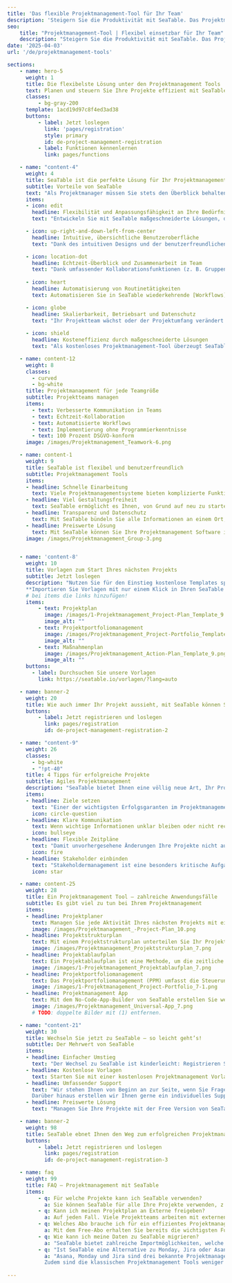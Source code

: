 ```yaml
---
title: 'Das flexible Projektmanagement-Tool für Ihr Team'
description: 'Steigern Sie die Produktivität mit SeaTable. Das Projektmanagement-Tool lässt sich in einfachen Schritten an Ihre Bedürfnisse anpassen.'
seo:
    title: "Projektmanagement-Tool | Flexibel einsetzbar für Ihr Team"
    description: "Steigern Sie die Produktivität mit SeaTable. Das Projektmanagement-Tool lässt sich in einfachen Schritten an Ihre Bedürfnisse anpassen"
date: '2025-04-03'
url: '/de/projektmanagement-tools'

sections:
    - name: hero-5
      weight: 1
      title: Die flexibelste Lösung unter den Projektmanagement Tools
      text: Planen und steuern Sie Ihre Projekte effizient mit SeaTable. Arbeiten Sie im Team kollaborativ in Echtzeit und **optimieren und automatisieren Sie Ihre Prozesse**. SeaTable bietet Ihnen alle Vorteile moderner Projektmanagement Tools, die Sie für eine gemeinsame Projektorganisation brauchen. 
      classes:
          - bg-gray-200
      template: 1acd19d97c8f4ed3ad38
      buttons:
          - label: Jetzt loslegen
            link: 'pages/registration'
            style: primary
            id: de-project-management-registration
          - label: Funktionen kennenlernen
            link: pages/functions

    - name: "content-4"
      weight: 4
      title: SeaTable ist die perfekte Lösung für Ihr Projektmanagement
      subtitle: Vorteile von SeaTable
      text: "Als Projektmanager müssen Sie stets den Überblick behalten, um komplexe Projekte effektiv zu steuern. Doch herkömmliche Software für Projektmanagement stößt oft an ihre Grenzen, besonders wenn es um agiles Projektmanagement geht. SeaTable bietet Ihnen ein hervorragendes Erlebnis, das mit folgenden Vorteilen punktet:"
      items:
      - icon: edit
        headline: Flexibilität und Anpassungsfähigkeit an Ihre Bedürfnisse
        text: "Entwickeln Sie mit SeaTable maßgeschneiderte Lösungen, die sich genau Ihren Bedürfnissen anpassen. Egal, ob Sie mit agilen Projektmanagement Methoden durchstarten oder den Überblick mit klassischen Gantt-Diagrammen behalten möchten: SeaTable bietet Ihnen die Freiheit, Ihre individuellen Vorstellungen von effizientem Projektmanagement zu verwirklichen."

      - icon: up-right-and-down-left-from-center
        headline: Intuitive, übersichtliche Benutzeroberfläche
        text: "Dank des intuitiven Designs und der benutzerfreundlichen Oberfläche bilden Sie Ihren Projektalltag schnell und effizient ab. Alle Daten sind übersichtlich in Tabellen strukturiert und lassen sich mit wenigen Klicks anschaulich in Kalendern, Organigrammen, Statistiken sowie auf Kanban-Boards und Zeitleisten visualisieren."

      - icon: location-dot
        headline: Echtzeit-Überblick und Zusammenarbeit im Team
        text: "Dank umfassender Kollaborationsfunktionen (z. B. Gruppen, Kommentare und Freigaben) greifen Ihre Prozesse ineinander und jeder weiß, was zu tun ist. In SeaTable bleiben Sie auf dem neuesten Stand – egal, ob es um die Zuweisung von Aufgaben, die Nachverfolgung von Fortschritten oder die gemeinsame Bearbeitung von Dokumenten geht."
      
      - icon: heart
        headline: Automatisierung von Routinetätigkeiten
        text: Automatisieren Sie in SeaTable wiederkehrende [Workflows]({{< relref "pages/industry-solutions/individual" >}}). So reduzieren Sie den manuellen Arbeitsaufwand und minimieren menschliche Fehler. Über die SeaTable API oder Automationsplattformen wie Zapier, Make und n8n können Sie zudem all Ihre Lieblingstools mit SeaTable integrieren.

      - icon: globe
        headline: Skalierbarkeit, Betriebsart und Datenschutz
        text: "Ihr Projektteam wächst oder der Projektumfang verändert sich? SeaTable wächst mit. Ganz gleich, wie groß Ihr Team oder wie komplex das Projekt wird: Dank unserer Cloud-Pakete können Sie beliebig skalieren. Ihre Daten werden dabei ausschließlich auf europäischen Servern gehostet und sind gemäß DSGVO geschützt."
      
      - icon: shield
        headline: Kosteneffizienz durch maßgeschneiderte Lösungen
        text: "Als kostenloses Projektmanagement-Tool überzeugt SeaTable mit seiner Kosteneffizienz und Flexibilität: Wählen Sie zwischen verschiedenen Modellen und passen Sie Ihre Projektmanagement Software an Ihr Projekt an. SeaTable Free ist dauerhaft kostenlos – Sie skalieren erst, wenn nötig."

    - name: content-12
      weight: 8
      classes: 
        - curved
        - bg-white
      title: Projektmanagement für jede Teamgröße
      subtitle: Projektteams managen
      items:
        - text: Verbesserte Kommunikation in Teams
        - text: Echtzeit-Kollaboration
        - text: Automatisierte Workflows
        - text: Implementierung ohne Programmierkenntnisse
        - text: 100 Prozent DSGVO-konform
      image: /images/Projektmanagement_Teamwork-6.png

    - name: content-1
      weight: 9
      title: SeaTable ist flexibel und benutzerfreundlich
      subtitle: Projektmanagement Tools
      items:
      - headline: Schnelle Einarbeitung
        text: Viele Projektmanagementsysteme bieten komplizierte Funktionen, die eher verwirren als helfen. SeaTable bietet eine intuitive Oberfläche, leicht nutzbare Vorlagen und sofortige Zugänglichkeit.
      - headline: Viel Gestaltungsfreiheit
        text: SeaTable ermöglicht es Ihnen, von Grund auf neu zu starten und Ihre Prozesse individuell zu gestalten. Sie erhalten alle nötigen Werkzeuge, um Ihr Projekt nach Ihren Vorstellungen zu entwickeln.
      - headline: Transparenz und Datenschutz
        text: Mit SeaTable bündeln Sie alle Informationen an einem Ort, arbeiten gemeinsam an Projekten und synchronisieren Änderungen in Echtzeit. So entsteht Transparenz für alle Projektbeteiligten. 
      - headline: Preiswerte Lösung
        text: Mit SeaTable können Sie Ihre Projektmanagement Software individuell konfigurieren. Sie zahlen nur für Funktionen, die Sie wirklich brauchen, oder nutzen die kostenlose Version, die Sie bei Bedarf upgraden können – transparent und fair.
      image: /images/Projektmanagement_Group-3.png


    - name: 'content-8'
      weight: 10
      title: Vorlagen zum Start Ihres nächsten Projekts
      subtitle: Jetzt loslegen
      description: "Nutzen Sie für den Einstieg kostenlose Templates speziell für das Projektmanagement. Ein kostenloser Online-Kurs hilft Ihnen Schritt für Schritt dabei, eine erste eigene Base zu erstellen. Erleben Sie, wie einfach Sie mit SeaTable die Verwaltung Ihrer Projekte auf das nächste Level bringen!
      **Importieren Sie Vorlagen mit nur einem Klick in Ihren SeaTable Account!**"
      # bei items die links hinzufügen!
      items:
          - text: Projektplan
            image: /images/1-Projektmanagement_Project-Plan_Template_9.png
            image_alt: ""
          - text: Projektportfoliomanagement
            image: /images/Projektmanagement_Project-Portfolio_Template_9.png
            image_alt: ""
          - text: Maßnahmenplan
            image: /images/Projektmanagement_Action-Plan_Template_9.png
            image_alt: ""
      buttons:
        - label: Durchsuchen Sie unsere Vorlagen
          link: https://seatable.io/vorlagen/?lang=auto

    - name: banner-2
      weight: 20
      title: Wie auch immer Ihr Projekt aussieht, mit SeaTable können Sie es realisieren
      buttons:
          - label: Jetzt registrieren und loslegen
            link: pages/registration
            id: de-project-management-registration-2

    - name: "content-9"
      weight: 26
      classes:
        - bg-white
        - "!pt-40"
      title: 4 Tipps für erfolgreiche Projekte
      subtitle: Agiles Projektmanagement
      description: "SeaTable bietet Ihnen eine völlig neue Art, Ihr Projektmanagement zu organisieren: Sie bedienen sich aus einem Software-Baukasten und stellen Ihren Projektplan und Ihre Prozesse nach Ihren eigenen Wünschen zusammen. Mit diesen 4 Tipps läuft Ihr nächstes Projekt in SeaTable reibungslos und erfolgreich:"
      items:
      - headline: Ziele setzen
        text: "Einer der wichtigsten Erfolgsgaranten im Projektmanagement ist, dass die Ziele des Projekts von Beginn an klar definiert sind. Daher sollten Sie alle Projektziele zu Beginn klären und mithilfe von Projektmanagement Tools wie SeaTable für alle sichtbar festhalten. Für eine übersichtliche Darstellung eignet sich zum Beispiel ein Projektstrukturplan."
        icon: circle-question
      - headline: Klare Kommunikation
        text: Wenn wichtige Informationen unklar bleiben oder nicht rechtzeitig alle Projektbeteiligten erreichen, kann dies zu Fehlern und Verzögerungen führen. Eine Projektmanagement Software wie SeaTable ermöglicht deshalb allen Stakeholdern einen transparenten Überblick über den aktuellen Projektstand, kollaboratives Arbeiten und direkte Kommunikation.
        icon: bullseye
      - headline: Flexible Zeitpläne
        text: "Damit unvorhergesehene Änderungen Ihre Projekte nicht aus der Bahn werfen, sollten Sie auf flexible Projektmanagement Tools setzen, in denen Sie Ihren Projektplan spontan ändern können. Mit SeaTable können Sie im Projektmanagement den Zeitplan flexibel anpassen, auf Ressourcenengpässe reagieren, Aufgaben umverteilen und dennoch das Ziel im Auge behalten."
        icon: fire
      - headline: Stakeholder einbinden
        text: "Stakeholdermanagement ist eine besonders kritische Aufgabe. In einem Projektmanagement Tool wie SeaTable können Sie Stakeholdern beschränkten Zugriff auf Ihre Projektdaten geben. Richten Sie Automatisierungen ein, um sie über wichtige Meilensteine zu informieren oder Reports zu versenden."
        icon: star

    - name: content-25
      weight: 28
      title: Ein Projektmanagement Tool – zahlreiche Anwendungsfälle
      subtitle: Es gibt viel zu tun bei Ihrem Projektmanagement
      items:
      - headline: Projektplaner
        text: Managen Sie jede Aktivität Ihres nächsten Projekts mit einem übersichtlichen Projektplaner. Mit der Projektplan Vorlage von SeaTable haben Sie das perfekte Projektplanungstool für große wie kleine Projekte.
        image: /images/Projektmanagement_-Project-Plan_10.png
      - headline: Projektstrukturplan
        text: Mit einem Projektstrukturplan unterteilen Sie Ihr Projekt in planbare Teilaufgaben und Arbeitspakete. Dank der Projektstrukturplanung Vorlage von SeaTable geht das kinderleicht.
        image: /images/Projektmanagement_Projektstrukturplan_7.png
      - headline: Projektablaufplan
        text: Ein Projektablaufplan ist eine Methode, um die zeitliche Abfolge der Aktivitäten in einem Projekt zu visualisieren. In SeaTable können Sie dafür das Timeline-Plugin nutzen.
        image: /images/1-Projektmanagement_Projektablaufplan_7.png
      - headline: Projektportfoliomanagement
        text: Das Projektportfoliomanagement (PPM) umfasst die Steuerung aller Projekte einer Organisation. Projekt Portfolio Management ist datenintensiv und erfordert die Auswertung vieler Projekte.
        image: /images/1-Projektmanagement_Project-Portfolio_7-1.png
      - headline: Projektmanagement App
        text: Mit dem No-Code-App-Builder von SeaTable erstellen Sie webbasierte Apps – ganz ohne Programmierkenntnisse. In einer solchen Projekt Management App oder Projektplanungs App können Sie genau steuern, wer welche Daten sehen kann und wie diese visualisiert werden.
        image: /images/Projektmanagement_Universal-App_7.png
        # TODO: doppelte Bilder mit (1) entfernen.

    - name: "content-21"
      weight: 30
      title: Wechseln Sie jetzt zu SeaTable – so leicht geht’s!
      subtitle: Der Mehrwert von SeaTable
      items:
      - headline: Einfacher Umstieg
        text: "Der Wechsel zu SeaTable ist kinderleicht: Registrieren Sie sich einfach mit Ihrer E-Mail-Adresse und legen Sie direkt los – ohne Kreditkarte, ohne versteckte Kosten!<br><br>SeaTable bietet zahlreiche Importmöglichkeiten, welche die Migration Ihrer Daten und den Umstieg von Ihren bisherigen Projektmanagement Tools einfach machen."
      - headline: Kostenlose Vorlagen
        text: Starten Sie mit einer kostenlosen Projektmanagement Vorlage und überzeugen Sie sich selbst von SeaTables Leistungsfähigkeit und Flexibilität! Sie werden schnell merken, wie SeaTable Ihr Projektmanagement auf ein neues Level heben kann. Laden Sie Ihre eigenen Daten hoch und innerhalb kürzester Zeit ist Ihr neues Projektmanagementsystem einsatzbereit.
      - headline: Umfassender Support
        text: "Wir stehen Ihnen von Beginn an zur Seite, wenn Sie Fragen rund um unser kostenloses Projektmanagement-Tool haben: Nutzen Sie über 350 Hilfeartikel, den Online-Kurs für Einsteiger, YouTube-Tutorials oder unser Community-Forum.
        Darüber hinaus erstellen wir Ihnen gerne ein individuelles Support-Angebot, damit Sie das volle Potenzial von SeaTable bei Ihren Projekten ausschöpfen können."
      - headline: Preiswerte Lösung
        text: "Managen Sie Ihre Projekte mit der Free Version von SeaTable komplett kostenlos – oder skalieren Sie SeaTable ganz nach Ihren Anforderungen: Wenn Sie erweiterte Funktionen oder mehr Speicherkapazitäten für Ihre Projekte benötigen, können Sie einfach auf eine kostengünstige Premium-Version upgraden."

    - name: banner-2
      weight: 98
      title: SeaTable ebnet Ihnen den Weg zum erfolgreichen Projektmanagement
      buttons:
          - label: Jetzt registrieren und loslegen
            link: pages/registration
            id: de-project-management-registration-3

    - name: faq
      weight: 99
      title: FAQ – Projektmanagement mit SeaTable
      items:
          - q: Für welche Projekte kann ich SeaTable verwenden?
            a: Sie können SeaTable für alle Ihre Projekte verwenden, z. B. Software Projekte, Bauprojekte oder Produktentwicklungen. Dank der flexiblen Spaltentypen und der vielfältigen Visualisierungsmöglichkeiten ist SeaTable die perfekte Lösung für jede Herausforderung, der sich ein Projektmanager stellen muss.
          - q: Kann ich meinen Projektplan an Externe freigeben?
            a: Auf jeden Fall. Viele Projektteams arbeiten mit externen Stakeholdern entweder über eine Projektmanagement App oder direkt in SeaTable zusammen. In beiden Fällen legen Sie mithilfe von Freigaben und Berechtigungen fest, wer auf welche Inhalte zugreifen darf.
          - q: Welches Abo brauche ich für ein effizientes Projektmanagement?
            a: Mit dem Free-Abo erhalten Sie bereits die wichtigsten Funktionen für kleinere Projekte und Teams. Mit dem Plus-Abo wird die Zusammenarbeit mit externen Stakeholdern dank der erweiterten Freigabe-Optionen deutlich einfacher und die höheren Speicherlimits erlauben es Ihnen, größere Projekte zu betreuen. Im Enterprise-Abo kommen schließlich noch Automationen, erweitertes Customizing und der Big-Data-Speicher für datenintensive Projekte hinzu.
          - q: Wie kann ich meine Daten zu SeaTable migrieren?
            a: "SeaTable bietet zahlreiche Importmöglichkeiten, welche die Migration Ihrer Daten und den Umstieg von Ihren bisherigen Projektmanagement Tools einfach machen. Laden Sie Ihre bestehenden Daten hoch und innerhalb kürzester Zeit ist Ihr neues Projektmanagementsystem einsatzbereit. Dank der intuitiven, grafischen Benutzeroberfläche werden Sie sich schnell zurechtfinden."
          - q: "Ist SeaTable eine Alternative zu Monday, Jira oder Asana?"
            a: "Asana, Monday und Jira sind drei bekannte Projektmanagement Tools, auf die viele Teams aus aller Welt zurückgreifen. Wenn Sie sich nun fragen, ob diese Projektmanagement Tools kostenlos sind, lautet die Antwort – bis auf stark funktionseingeschränkte Versionen – nein. Im Gegensatz zu SeaTable müssen Sie gerade bei größeren Teams hohe Kosten in Kauf nehmen, da pro Nutzer und Monat direkt zweistellige Beträge anfallen. Wenn Sie mit Monday, Jira oder Asana Projektmanagement betreiben wollen, kann es also richtig teuer werden. SeaTable hingegen überzeugt durch das umfangreiche Free Abo auch als das kostenlose Projektmanagement Tool für Teams jeder Größe.
            Zudem sind die klassischen Projektmanagement Tools weniger intuitiv als SeaTable. Dies gilt insbesondere für kostenlose Projektmanagement Tools. Die Fülle an Funktionen kann auf Einsteiger überfordernd wirken, vor allem wenn Sie in Monday Ihr Projektmanagement abbilden möchten. Jira ist besonders auf Software-Projekte und agiles Projektmanagement nach Scrum spezialisiert, was bereits viele Kenntnisse voraussetzt. Dadurch, dass die meisten Projektbeteiligten dieses Wissen erst erwerben müssen, erfordert die Einarbeitung relativ viel Zeit, wohingegen Sie mit SeaTable direkt starten können. Asana und Jira sind im Vergleich zu SeaTable außerdem weniger flexibel und nicht für datenintensive Projekte zu empfehlen. Lesen Sie mehr dazu in unserem [Blog]({{< relref \"posts\" >}})."
          
---
```

